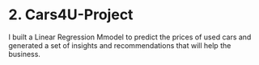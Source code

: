 # 2. Cars4U-Project
I built a Linear Regression Mmodel to predict the prices of used cars and generated a set of insights and recommendations that will help the business.
